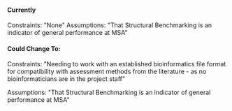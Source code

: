 
#### Currently

Constraints: "None"
Assumptions: "That Structural Benchmarking is an indicator of general performance at MSA"

#### Could Change To:

Constraints: "Needing to work with an established bioinformatics file format for compatibility with assessment methods from the literature - as no bioinformaticians are in the project staff"

Assumptions: "That Structural Benchmarking is an indicator of general performance at MSA"